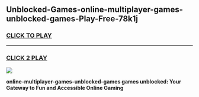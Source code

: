 
## Unblocked-Games-online-multiplayer-games-unblocked-games-Play-Free-78k1j
<h3>
<a href="https://premium76.site?title=online-multiplayer-games-unblocked-games&ref=09A">CLICK TO PLAY</a></h3>
<hr>

<h3>
<a href="https://premium76.site?title=online-multiplayer-games-unblocked-games&ref=09A">CLICK 2 PLAY</a>
  
</h3>

<a href="https://premium76.site?title=online-multiplayer-games-unblocked-games&ref=09A"><img src="https://clearcache.store/games.png"></a>


**online-multiplayer-games-unblocked-games games unblocked: Your Gateway to Fun and Accessible Online Gaming**
